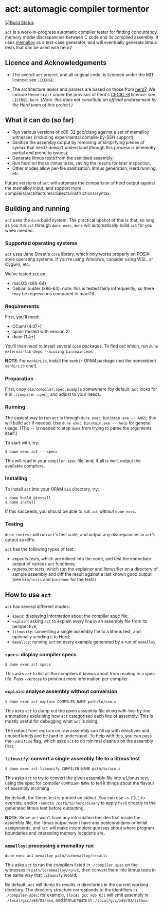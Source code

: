 # act: automagic compiler tormentor

[![Build Status](https://travis-ci.com/MattWindsor91/act.svg?branch=master)](https://travis-ci.com/MattWindsor91/act)

`act` is a work-in-progress automatic compiler tester for finding
concurrency memory model discrepancies between C code and its
compiled assembly.  It uses
[memalloy](https://github.com/JohnWickerson/memalloy) as a test-case
generator, and will eventually generate litmus tests that can be
used with herd7.

## Licence and Acknowledgements

- The overall `act` project, and all original code, is licenced under
  the MIT licence: see `LICENSE`.

- The architecture lexers and parsers are based on those from
  [herd7](https://github.com/herd/herdtools7).  We include these in
  `act` under the provisos of herd's
  [CECILL-B](http://www.cecill.info/licences/Licence_CeCILL-B_V1-en.html)
  licence: see `LICENSE.herd`. _(Note: this does *not* constitute an
  official endorsement by the Herd team of this project.)_


## What it can do (so far)

- Run various versions of x86-32 gcc/clang against a set of memalloy
  witnesses (including experimental compile-by-SSH support);
- Sanitise the assembly output by removing or simplifying pieces of
  syntax that herd7 doesn't understand (though this process is
  inherently partial and prone to issues);
- Generate litmus tests from the sanitised assembly;
- Run herd on those litmus tests, saving the results for later
  inspection.
- Other modes allow per-file sanitisation, litmus generation,
  Herd running, etc.

Future versions of `act` will automate the comparison of herd output
against the memalloy input, and support more
compilers/architectures/dialects/instructions/syntax.


## Building and running

`act` uses the `dune` build system.  The practical upshot of this is
that, so long as you run `act` through `dune exec`, `dune` will
automatically build `act` for you when needed.


### Supported operating systems

`act` uses Jane Street's `core` library, which only works properly on
POSIX-style operating systems.  If you're using Windows, consider
using WSL, or Cygwin, etc.

We've tested `act` on:

- macOS (x86-64)
- Debian buster (x86-64): note: this is tested fairly infrequently, so
  there may be regressions compared to macOS


### Requirements

First, you'll need:

- OCaml (4.07+)
- opam (tested with version 2)
- dune (1.4+)

You'll then need to install several `opam` packages.  To find out which,
run `dune external-lib-deps --missing bin/main.exe`.

**NOTE**: For `menhirLib`, install the `menhir` OPAM package (not the
nonexistent `menhirLib` one!).


### Preparation

First, copy `bin/compiler.spec.example` somewhere (by default, `act`
looks for it in `./compiler.spec`), and adjust to your needs.


### Running

The easiest way to run `act` is through `dune exec bin/main.exe --
ARGS`; this will build `act` if needed.  Use `dune exec bin/main.exe
-- help` for general usage.  (The `--` is needed to stop `dune` from
trying to parse the arguments itself.)

To start with, try:

```
$ dune exec act -- specs
```

This will read in your `compiler.spec` file, and, if all is well,
output the available compilers.


### Installing

To install `act` into your OPAM `bin` directory, try:

```
$ dune build @install
$ dune install
```

If this succeeds, you should be able to run `act` _without_
`dune exec`.


### Testing

`dune runtest` will run `act`'s test suite, and output any
discrepancies in `act`'s output as diffs.

`act` has the following types of test:

- _expects tests_, which are inlined into the code, and test the
  immediate output of various `act` functions;
- _regression tests_, which run the explainer and litmusifier on a
  directory of sample assembly and diff the result against a last
  known good output (see `bin/tests` and `bin/dune` for the tests)


## How to use `act`

`act` has several different modes:

- `specs`: displaying information about the compiler spec file;
- `explain`: asking `act` to explain every line in an assembly file
  from its perspective;
- `litmusify`: converting a single assembly file to a litmus test, and
  optionally sending it to Herd;
- `memalloy`: running `act` on every example generated by a run of
  `memalloy`.


### `specs`: display compiler specs

```
$ dune exec act specs
```

This asks `act` to list all the compilers it knows about from reading
in a spec file.  Pass `-verbose` to print out more information
per-compiler.


### `explain`: analyse assembly without conversion

```
$ dune exec act explain COMPILER-NAME path/to/asm.s
```

This asks `act` to dump out the given assembly file along with
line-by-line annotations explaining how `act` categorised each line of
assembly.  This is mostly useful for debugging what `act` is doing.

The output from `explain` on raw assembly can fill up with directives
and unused labels and be hard to understand.  To help with this,
you can pass the `-sanitise` flag, which asks `act` to do minimal
cleanup on the assembly first.


### `litmusify`: convert a single assembly file to a litmus test

```
$ dune exec act litmusify COMPILER-NAME path/to/asm.s
```

This asks `act` to try to convert the given assembly file into a
Litmus test, using the spec for compiler `COMPILER-NAME` to tell it
things about the flavour of assembly incoming.

By default, the litmus test is printed on stdout.  You can use `-o
FILE` to override, and/or `-sendto /path/to/herd/binary` to
apply `herd` directly to the generated litmus test before
outputting.

**NOTE**:
Since `act` won't have any information besides that inside the
assembly file, the litmus output won't have any postconditions or
initial assignments, and `act` will make incomplete guesses about
where program boundaries and interesting memory locations are.


### `memalloy`: processing a memalloy run

`dune exec act memalloy path/to/memalloy/results`

This asks `act` to run the compilers listed in `./compiler.spec` on
the witnesses in `path/to/memalloy/run/C`, then convert them into
litmus tests in the same way that `litmusify` would.

By default, `act` will dump its results in directories in the current
working directory.  The directory structure corresponds to the
identifiers in `./compiler-spec`: for example, `(local gcc x86 O3)`
will emit assembly in `./local/gcc/x86/O3/asm`, and
litmus tests in `./local/gcc/x86/O3/litmus`.

